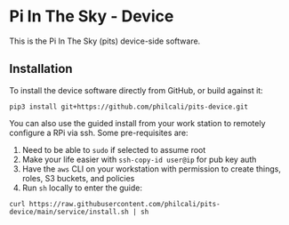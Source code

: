 # Pi In The Sky - Device

This is the Pi In The Sky (pits) device-side software.

## Installation

To install the device software directly from GitHub, or build against it:

```
pip3 install git+https://github.com/philcali/pits-device.git
```

You can also use the guided install from your work station to remotely configure a RPi via ssh. Some pre-requisites are:

1. Need to be able to `sudo` if selected to assume root
1. Make your life easier with `ssh-copy-id user@ip` for pub key auth
1. Have the `aws` CLI on your workstation with permission to create things, roles, S3 buckets, and policies
1. Run `sh` locally to enter the guide:

```
curl https://raw.githubusercontent.com/philcali/pits-device/main/service/install.sh | sh
```